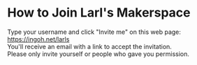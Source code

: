 # How to Join Larl's Makerspace
Type your username and click "Invite me" on this web page:  
https://ingoh.net/larls  
You'll receive an email with a link to accept the invitation.  
Please only invite yourself or people who gave you permission.
